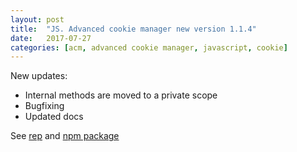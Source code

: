 ```yaml
---
layout: post
title:  "JS. Advanced cookie manager new version 1.1.4"
date:   2017-07-27
categories: [acm, advanced cookie manager, javascript, cookie]
---
```


New updates:
* Internal methods are moved to a private scope
* Bugfixing
* Updated docs

See [rep](https://github.com/evgv/acm) and [npm package](https://www.npmjs.com/package/advanced-cookie-manager)
